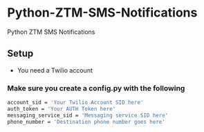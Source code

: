 # Python-ZTM-SMS-Notifications
Python ZTM SMS Notifications

## Setup
- You need a Twilio account

### Make sure you create a config.py with the following

```sh
account_sid = 'Your Twilio Account SID here'
auth_token = 'Your AUTH Token here'
messaging_service_sid = 'Messaging service SID here'
phone_number = 'Destination phone number goes here'
```
